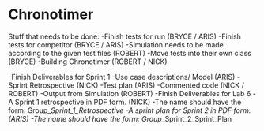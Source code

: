 # Chronotimer

Stuff that needs to be done:
   -Finish tests for run (BRYCE / ARIS)
   -Finish tests for competitor (BRYCE / ARIS)
   -Simulation needs to be made according to the given test files (ROBERT)
   -Move tests into their own class (BRYCE)
   -Building Chronotimer (ROBERT / NICK)
   
   
   -Finish Deliverables for Sprint 1
      -Use case descriptions/ Model (ARIS)
      -Sprint Retrospective (NICK)
      -Test plan (ARIS)
      -Commented code (NICK / ROBERT)
      -Output from Simulation (ROBERT)
   -Finish Deliverables for Lab 6
      -A Sprint 1 retrospective in PDF form. (NICK)
         -The name should have the form: Group_<n>_Sprint_1_Retrospective
      -A sprint plan for Sprint 2 in PDF form. (ARIS)
         -The name should have the form: Group_<n>_Sprint_2_Sprint_Plan